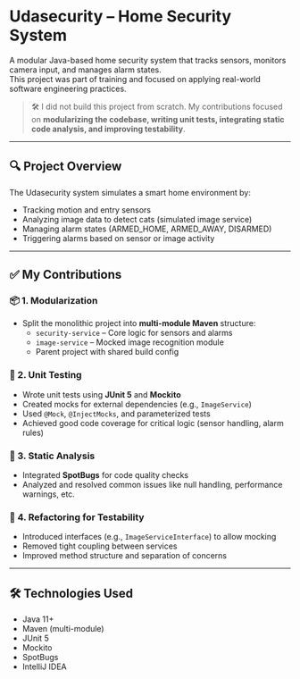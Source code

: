 # Udasecurity – Home Security System

A modular Java-based home security system that tracks sensors, monitors camera input, and manages alarm states.  
This project was part of training and focused on applying real-world software engineering practices.

> 🛠️ I did not build this project from scratch. My contributions focused on **modularizing the codebase, writing unit tests, integrating static code analysis, and improving testability**.

---

## 🔍 Project Overview

The Udasecurity system simulates a smart home environment by:
- Tracking motion and entry sensors
- Analyzing image data to detect cats (simulated image service)
- Managing alarm states (ARMED_HOME, ARMED_AWAY, DISARMED)
- Triggering alarms based on sensor or image activity

---

## ✅ My Contributions

### 📦 1. **Modularization**
- Split the monolithic project into **multi-module Maven** structure:
  - `security-service` – Core logic for sensors and alarms
  - `image-service` – Mocked image recognition module
  - Parent project with shared build config

### 🧪 2. **Unit Testing**
- Wrote unit tests using **JUnit 5** and **Mockito**
- Created mocks for external dependencies (e.g., `ImageService`)
- Used `@Mock`, `@InjectMocks`, and parameterized tests
- Achieved good code coverage for critical logic (sensor handling, alarm rules)

### 🧼 3. **Static Analysis**
- Integrated **SpotBugs** for code quality checks
- Analyzed and resolved common issues like null handling, performance warnings, etc.

### 🧹 4. **Refactoring for Testability**
- Introduced interfaces (e.g., `ImageServiceInterface`) to allow mocking
- Removed tight coupling between services
- Improved method structure and separation of concerns

---

## 🛠 Technologies Used

- Java 11+
- Maven (multi-module)
- JUnit 5
- Mockito
- SpotBugs
- IntelliJ IDEA
